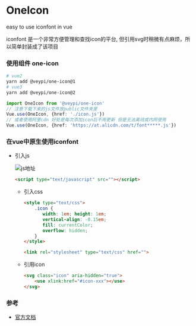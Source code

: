 # OneIcon
easy to use iconfont in vue

iconfont 是一个非常方便管理和查找icon的平台, 但引用svg时稍微有点麻烦，所以简单封装成了该项目

### 使用组件 one-icon
```bash
# vue2
yarn add @veypi/one-icon@1
# vue3
yarn add @veypi/one-icon@2
```

```typescript
import OneIcon from '@veypi/one-icon'
// 注意下载下来的js文件放public文件夹里
Vue.use(OneIcon, {href: './icon.js'})
// 或者使用阿里cdn 好处是每次添加icon后不用更新 但是无法离线或内网使用
Vue.use(OneIcon, {href: 'https://at.alicdn.com/t/font*****.js'})
```


### 在vue中原生使用iconfont
 -  引入js

    ![js地址](https://public.veypi.com/img/screenshot/20211020152019.png)

    ```html
    <script type="text/javascript" src=""></script>
    ```

    

    - 引入css

      ```html
      <style type="text/css">
          .icon {
             width: 1em; height: 1em;
             vertical-align: -0.15em;
             fill: currentColor;
             overflow: hidden;
          }
      </style>
      ```

      ```html
      <link rel="stylesheet" type="text/css" href="">
      ```

    - 引用icon

      ```html
      <svg class="icon" aria-hidden="true">
          <use xlink:href="#icon-xxx"></use>
      </svg>
      ```

      


### 参考

- [官方文档](https://www.iconfont.cn/help/detail?spm=a313x.7781069.1998910419.d0091c141&helptype=code)

